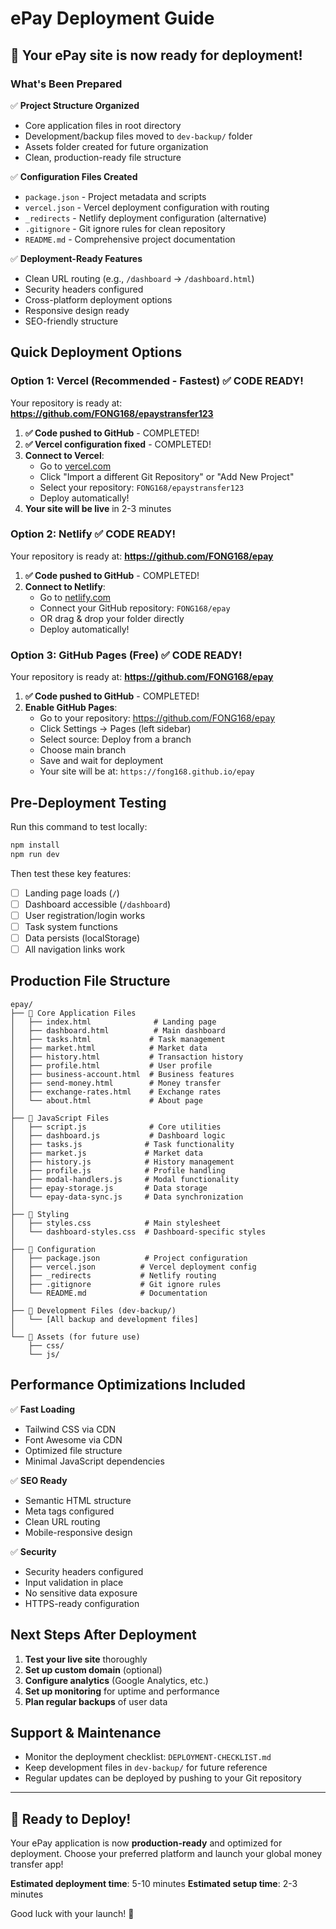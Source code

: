 # ePay Deployment Guide

## 🚀 Your ePay site is now ready for deployment!

### What's Been Prepared

✅ **Project Structure Organized**
- Core application files in root directory
- Development/backup files moved to `dev-backup/` folder
- Assets folder created for future organization
- Clean, production-ready file structure

✅ **Configuration Files Created**
- `package.json` - Project metadata and scripts
- `vercel.json` - Vercel deployment configuration with routing
- `_redirects` - Netlify deployment configuration (alternative)
- `.gitignore` - Git ignore rules for clean repository
- `README.md` - Comprehensive project documentation

✅ **Deployment-Ready Features**
- Clean URL routing (e.g., `/dashboard` → `/dashboard.html`)
- Security headers configured
- Cross-platform deployment options
- Responsive design ready
- SEO-friendly structure

## Quick Deployment Options

### Option 1: Vercel (Recommended - Fastest) ✅ CODE READY!
Your repository is ready at: **https://github.com/FONG168/epaystransfer123**

1. **✅ Code pushed to GitHub** - COMPLETED!
2. **✅ Vercel configuration fixed** - COMPLETED!
3. **Connect to Vercel**:
   - Go to [vercel.com](https://vercel.com)
   - Click "Import a different Git Repository" or "Add New Project"
   - Select your repository: `FONG168/epaystransfer123`
   - Deploy automatically!
4. **Your site will be live** in 2-3 minutes

### Option 2: Netlify ✅ CODE READY!
Your repository is ready at: **https://github.com/FONG168/epay**

1. **✅ Code pushed to GitHub** - COMPLETED!
2. **Connect to Netlify**:
   - Go to [netlify.com](https://netlify.com)
   - Connect your GitHub repository: `FONG168/epay`
   - OR drag & drop your folder directly
   - Deploy automatically!

### Option 3: GitHub Pages (Free) ✅ CODE READY!
Your repository is ready at: **https://github.com/FONG168/epay**

1. **✅ Code pushed to GitHub** - COMPLETED!
2. **Enable GitHub Pages**:
   - Go to your repository: https://github.com/FONG168/epay
   - Click Settings → Pages (left sidebar)
   - Select source: Deploy from a branch
   - Choose main branch
   - Save and wait for deployment
   - Your site will be at: `https://fong168.github.io/epay`

## Pre-Deployment Testing

Run this command to test locally:
```bash
npm install
npm run dev
```

Then test these key features:
- [ ] Landing page loads (`/`)
- [ ] Dashboard accessible (`/dashboard`)
- [ ] User registration/login works
- [ ] Task system functions
- [ ] Data persists (localStorage)
- [ ] All navigation links work

## Production File Structure

```
epay/
├── 📁 Core Application Files
│   ├── index.html              # Landing page
│   ├── dashboard.html          # Main dashboard
│   ├── tasks.html             # Task management
│   ├── market.html            # Market data
│   ├── history.html           # Transaction history
│   ├── profile.html           # User profile
│   ├── business-account.html  # Business features
│   ├── send-money.html        # Money transfer
│   ├── exchange-rates.html    # Exchange rates
│   └── about.html             # About page
│
├── 📁 JavaScript Files
│   ├── script.js              # Core utilities
│   ├── dashboard.js           # Dashboard logic
│   ├── tasks.js              # Task functionality
│   ├── market.js             # Market data
│   ├── history.js            # History management
│   ├── profile.js            # Profile handling
│   ├── modal-handlers.js     # Modal functionality
│   ├── epay-storage.js       # Data storage
│   └── epay-data-sync.js     # Data synchronization
│
├── 📁 Styling
│   ├── styles.css            # Main stylesheet
│   └── dashboard-styles.css  # Dashboard-specific styles
│
├── 📁 Configuration
│   ├── package.json          # Project configuration
│   ├── vercel.json          # Vercel deployment config
│   ├── _redirects           # Netlify routing
│   ├── .gitignore           # Git ignore rules
│   └── README.md            # Documentation
│
├── 📁 Development Files (dev-backup/)
│   └── [All backup and development files]
│
└── 📁 Assets (for future use)
    ├── css/
    └── js/
```

## Performance Optimizations Included

✅ **Fast Loading**
- Tailwind CSS via CDN
- Font Awesome via CDN
- Optimized file structure
- Minimal JavaScript dependencies

✅ **SEO Ready**
- Semantic HTML structure
- Meta tags configured
- Clean URL routing
- Mobile-responsive design

✅ **Security**
- Security headers configured
- Input validation in place
- No sensitive data exposure
- HTTPS-ready configuration

## Next Steps After Deployment

1. **Test your live site** thoroughly
2. **Set up custom domain** (optional)
3. **Configure analytics** (Google Analytics, etc.)
4. **Set up monitoring** for uptime and performance
5. **Plan regular backups** of user data

## Support & Maintenance

- Monitor the deployment checklist: `DEPLOYMENT-CHECKLIST.md`
- Keep development files in `dev-backup/` for future reference
- Regular updates can be deployed by pushing to your Git repository

---

## 🎉 Ready to Deploy!

Your ePay application is now **production-ready** and optimized for deployment. Choose your preferred platform and launch your global money transfer app!

**Estimated deployment time**: 5-10 minutes
**Estimated setup time**: 2-3 minutes

Good luck with your launch! 🚀
